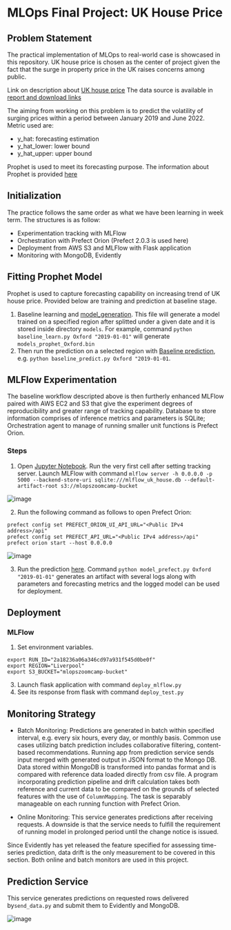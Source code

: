 # **MLOps Final Project: UK House Price**

## **Problem Statement**

The practical implementation of MLOps to real-world case is showcased in this repository. UK house price is chosen as the center of project given the fact that the surge in property price in the UK raises concerns among public.

Link on description about [UK house price](https://www.gov.uk/government/publications/about-the-uk-house-price-index/about-the-uk-house-price-index)
The data source is available in [report and download links](https://www.gov.uk/government/collections/uk-house-price-index-reports-2022)

The aiming from working on this problem is to predict the volatility of surging prices within a period between January 2019 and June 2022. Metric used are:
  - y_hat: forecasting estimation 
  - y_hat_lower: lower bound
  - y_hat_upper: upper bound 

Prophet is used to meet its forecasting purpose. The information about Prophet is provided [here](https://github.com/facebook/prophet) 


## **Initialization**

The practice follows the same order as what we have been learning in week term. The structures is as follow:
- Experimentation tracking with MLFlow
- Orchestration with Prefect Orion (Prefect 2.0.3 is used here)
- Deployment from AWS S3 and MLFlow with Flask application
- Monitoring with MongoDB, Evidently

## **Fitting Prophet Model**

Prophet is used to capture forecasting capability on increasing trend of UK house price. Provided below are training and prediction at baseline stage.

1) Baseline learning and [model_generation](https://github.com/rizdiaprilian/MLOps_Zoomcamp/blob/master/UK_house_price/baseline_learn.py). This file will generate a model trained on a specified region after splitted under a given date and it is stored inside directory `models`. For example, command `python baseline_learn.py Oxford "2019-01-01"` will generate `models_prophet_Oxford.bin` 
2) Then run the prediction on a selected region with [Baseline prediction](https://github.com/rizdiaprilian/MLOps_Zoomcamp/blob/master/UK_house_price/baseline_predict.py), e.g. `python baseline_predict.py Oxford "2019-01-01`.

## **MLFlow Experimentation**

The baseline workflow descripted above is then furtherly enhanced MLFlow paired with AWS EC2 and S3 that give the experiment degrees of reproducibility and greater range of tracking capability. Database to store information comprises of inference metrics and parameters is SQLite; Orchestration agent to manage of running smaller unit functions is Prefect Orion.

### **Steps**
1) Open [Jupyter Notebook](https://github.com/rizdiaprilian/MLOps_Zoomcamp/blob/master/UK_house_price/mlflow_experiment.ipynb). Run the very first cell after setting tracking server. 
Launch MLFlow with command `mlflow server -h 0.0.0.0 -p 5000 --backend-store-uri sqlite:///mlflow_uk_house.db --default-artifact-root s3://mlopszoomcamp-bucket`

![image](https://user-images.githubusercontent.com/42743243/187728007-28af1174-96ff-477c-ac7f-16f2cdb752ff.png)

2) Run the following command as follows to open Prefect Orion:
```
prefect config set PREFECT_ORION_UI_API_URL="<Public IPv4 address>/api"
prefect config set PREFECT_API_URL="<Public IPv4 address>/api"
prefect orion start --host 0.0.0.0
```

![image](https://user-images.githubusercontent.com/42743243/187728101-75ffe464-b34d-4c5a-8c24-15e7d93459e4.png)

3) Run the prediction [here](https://github.com/rizdiaprilian/MLOps_Zoomcamp/blob/master/UK_house_price/model_prefect.py). Command `python model_prefect.py Oxford "2019-01-01"` generates an artifact with several logs along with parameters and forecasting metrics and the logged model can be used for deployment.

## **Deployment**

### **MLFlow**
1) Set environment variables.
```
export RUN_ID="2a18236a06a346cd97a931f545d0be0f"
export REGION="Liverpool"
export S3_BUCKET="mlopszoomcamp-bucket"
```
3) Launch flask application with command `deploy_mlflow.py` 
4) See its response from flask with command `deploy_test.py`


## **Monitoring Strategy**
- Batch Monitoring: Predictions are generated in batch within specified interval, e.g. every six hours, every day, or monthly basis. Common use cases utilizing batch prediction includes collaborative filtering, content-based recommendations. Running app from prediction service sends input merged with generated output in JSON format to the Mongo DB. Data stored within MongoDB is transformed into pandas format and is compared with reference data loaded directly from csv file. A program incorporating prediction pipeline and drift calculation takes both reference and current data to be compared on the grounds of selected features with the use of `ColumnMapping`. The task is separably manageable on each running function with Prefect Orion.

- Online Monitoring: This service generates predictions after receiving requests. A downside is that the service needs to fulfill the requirement of running model in prolonged period until the change notice is issued.  

Since Evidently has yet released the feature specified for assessing time-series prediction, data drift is the only measurement to be covered in this section. Both online and batch monitors are used in this project.

## **Prediction Service**
This service generates predictions on requested rows delivered by`send_data.py` and submit them to Evidently and MongoDB.  

![image](https://user-images.githubusercontent.com/42743243/187480203-91ea5fdd-1b90-4f3d-8e5c-f698453de426.png)




